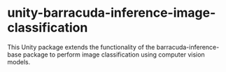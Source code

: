 # unity-barracuda-inference-image-classification
 This Unity package extends the functionality of the barracuda-inference-base package to perform image classification using computer vision models. 
